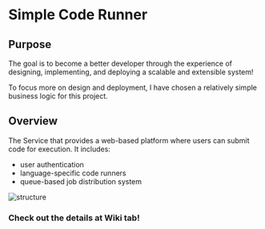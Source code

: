 # Simple Code Runner

## Purpose

The goal is to become a better developer through the experience of designing, implementing, and deploying a scalable and extensible system!

To focus more on design and deployment, I have chosen a relatively simple business logic for this project.

## Overview

The Service that provides a web-based platform where users can submit code for execution. It includes:

- user authentication
- language-specific code runners
- queue-based job distribution system

![structure](https://github.com/user-attachments/assets/9a00fd38-6f4b-4e3c-bcbe-fd10d662a069)

### Check out the details at Wiki tab!
